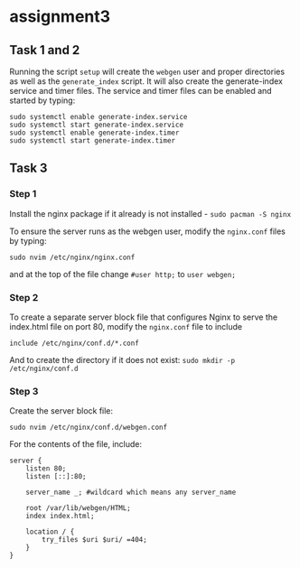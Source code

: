 # assignment3

## Task 1 and 2
Running the script `setup` will create the `webgen` user and proper directories as well as the `generate_index` script. It will also create the generate-index service and timer files. The service and timer files can be enabled and started by typing:
```
sudo systemctl enable generate-index.service
sudo systemctl start generate-index.service
sudo systemctl enable generate-index.timer
sudo systemctl start generate-index.timer
```

## Task 3
### Step 1
Install the nginx package if it already is not installed - ```sudo pacman -S nginx```

To ensure the server runs as the webgen user, modify the `nginx.conf` files by typing:
```
sudo nvim /etc/nginx/nginx.conf
```
and at the top of the file change `#user http;` to `user webgen;`

### Step 2
To create a separate server block file that configures Nginx to serve the index.html file on port 80, modify the `nginx.conf` file to include
```
include /etc/nginx/conf.d/*.conf
```

And to create the directory if it does not exist:
```sudo mkdir -p /etc/nginx/conf.d```

### Step 3
Create the server block file:
```
sudo nvim /etc/nginx/conf.d/webgen.conf
```
For the contents of the file, include: 
```
server {
    listen 80;
    listen [::]:80;
    
    server_name _; #wildcard which means any server_name
    
    root /var/lib/webgen/HTML;
    index index.html;

	location / {
        try_files $uri $uri/ =404;
    }
}
```
